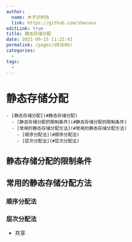 ```yaml
---
author: 
  name: 木子识时务
  link: https://github.com/sbwcwso
editLink: true
title: 静态存储分配
date: 2021-09-15 11:22:43
permalink: /pages/d93b86/
categories: 
  - 
tags: 
  - 
---
```


# 静态存储分配

```markmap
- [静态存储分配](#静态存储分配)
  - [静态存储分配的限制条件](#静态存储分配的限制条件)
  - [常用的静态存储分配方法](#常用的静态存储分配方法)
    - [顺序分配法](#顺序分配法)
    - [层次分配法](#层次分配法)
```

## 静态存储分配的限制条件

## 常用的静态存储分配方法

### 顺序分配法

### 层次分配法

* 共享

